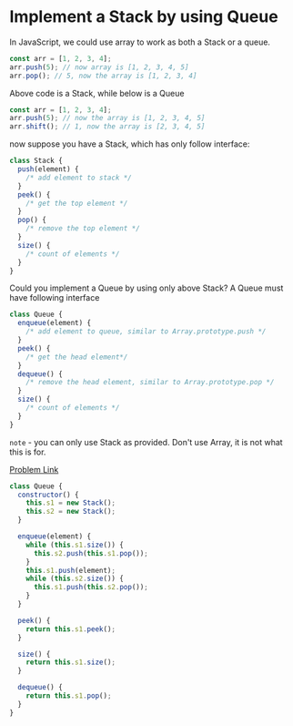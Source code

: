 # Implement a Stack by using Queue

In JavaScript, we could use array to work as both a Stack or a queue.

```js
const arr = [1, 2, 3, 4];
arr.push(5); // now array is [1, 2, 3, 4, 5]
arr.pop(); // 5, now the array is [1, 2, 3, 4]
```

Above code is a Stack, while below is a Queue

```js
const arr = [1, 2, 3, 4];
arr.push(5); // now the array is [1, 2, 3, 4, 5]
arr.shift(); // 1, now the array is [2, 3, 4, 5]
```

now suppose you have a Stack, which has only follow interface:

```js
class Stack {
  push(element) {
    /* add element to stack */
  }
  peek() {
    /* get the top element */
  }
  pop() {
    /* remove the top element */
  }
  size() {
    /* count of elements */
  }
}
```

Could you implement a Queue by using only above Stack? A Queue must have following interface

```js
class Queue {
  enqueue(element) {
    /* add element to queue, similar to Array.prototype.push */
  }
  peek() {
    /* get the head element*/
  }
  dequeue() {
    /* remove the head element, similar to Array.prototype.pop */
  }
  size() {
    /* count of elements */
  }
}
```

`note` - you can only use Stack as provided. Don't use Array, it is not what this is for.

[Problem Link](https://bigfrontend.dev/problem/implement-a-queue-by-using-stack)

```js
class Queue {
  constructor() {
    this.s1 = new Stack();
    this.s2 = new Stack();
  }

  enqueue(element) {
    while (this.s1.size()) {
      this.s2.push(this.s1.pop());
    }
    this.s1.push(element);
    while (this.s2.size()) {
      this.s1.push(this.s2.pop());
    }
  }

  peek() {
    return this.s1.peek();
  }

  size() {
    return this.s1.size();
  }

  dequeue() {
    return this.s1.pop();
  }
}
```
